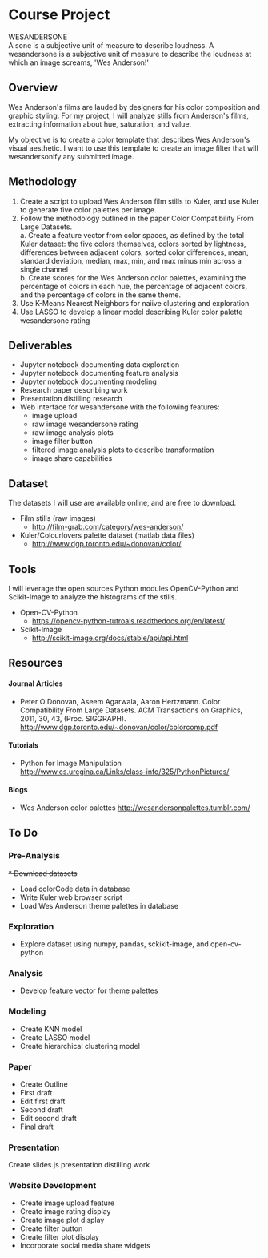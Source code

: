 # Course Project
WESANDERSONE  
A sone is a subjective unit of measure to describe loudness. A wesandersone is a subjective unit of measure to describe the loudness at which an image screams, 'Wes Anderson!'

## Overview

Wes Anderson's films are lauded by designers for his color composition and graphic styling. For my project, I will analyze stills from Anderson's films, extracting information about hue, saturation, and value. 

My objective is to create a color template that describes Wes Anderson's visual aesthetic. 
I want to use this template to create an image filter that will wesandersonify any submitted image.

## Methodology
1. Create a script to upload Wes Anderson film stills to Kuler, and use Kuler to generate five color palettes per image.    
2. Follow the methodology outlined in the paper Color Compatibility From Large Datasets.  
  a. Create a feature vector from color spaces, as defined by the total Kuler dataset: the five colors themselves, colors sorted by lightness, differences between adjacent colors,   sorted color differences, mean, standard deviation, median, max, min, and max minus min across a single channel  
  b. Create scores for the Wes Anderson color palettes, examining the percentage of colors in each hue, the percentage of adjacent colors, and the percentage of colors in the same theme.
3. Use K-Means Nearest Neighbors for naiive clustering and exploration
4. Use LASSO to develop a linear model describing Kuler color palette wesandersone rating
 
## Deliverables
* Jupyter notebook documenting data exploration
* Jupyter notebook documenting feature analysis
* Jupyter notebook documenting modeling
* Research paper describing work
* Presentation distilling research
* Web interface for wesandersone with the following features:
  * image upload
  * raw image wesandersone rating 
  * raw image analysis plots
  * image filter button
  * filtered image analysis plots to describe transformation
  * image share capabilities

## Dataset
The datasets I will use are available online, and are free to download.
* Film stills (raw images)  
  * http://film-grab.com/category/wes-anderson/
* Kuler/Colourlovers palette dataset (matlab data files)
  * http://www.dgp.toronto.edu/~donovan/color/ 

## Tools  
I will leverage the open sources Python modules OpenCV-Python and Scikit-Image to analyze the histograms of the stills.  
* Open-CV-Python
  * https://opencv-python-tutroals.readthedocs.org/en/latest/ 
* Scikit-Image
  * http://scikit-image.org/docs/stable/api/api.html 

## Resources
#### Journal Articles
* Peter O'Donovan, Aseem Agarwala, Aaron Hertzmann. Color Compatibility From Large Datasets. ACM Transactions on Graphics, 2011, 30, 43, (Proc. SIGGRAPH).  
http://www.dgp.toronto.edu/~donovan/color/colorcomp.pdf  
#### Tutorials
* Python for Image Manipulation   
http://www.cs.uregina.ca/Links/class-info/325/PythonPictures/  
#### Blogs  
* Wes Anderson color palettes
http://wesandersonpalettes.tumblr.com/

## To Do
### Pre-Analysis
<s>* Download datasets</s>
* Load colorCode data in database
* Write Kuler web browser script
* Load Wes Anderson theme palettes in database
### Exploration
* Explore dataset using numpy, pandas, sckikit-image, and open-cv-python
### Analysis
* Develop feature vector for theme palettes
### Modeling
* Create KNN model
* Create LASSO model
* Create hierarchical clustering model
### Paper
* Create Outline
* First draft
* Edit first draft
* Second draft
* Edit second draft
* Final draft
### Presentation
Create slides.js presentation distilling work
### Website Development
* Create image upload feature  
* Create image rating display
* Create image plot display
* Create filter button
* Create filter plot display
* Incorporate social media share widgets
